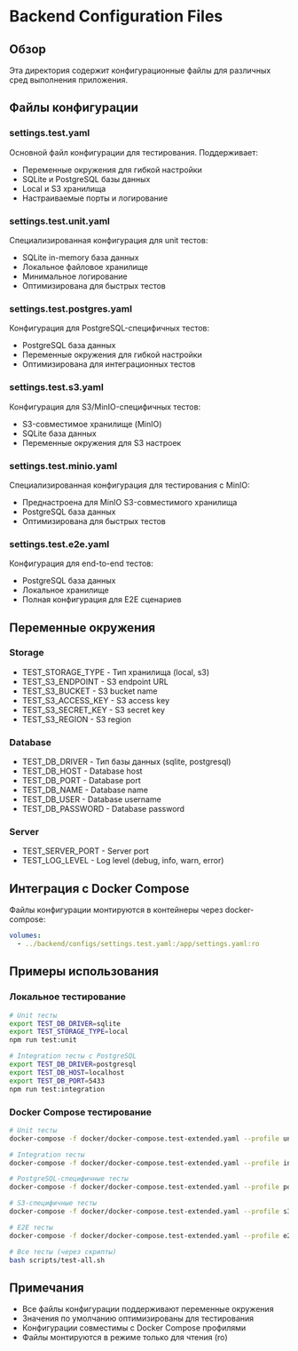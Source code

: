 # Backend Configuration Files

## Обзор

Эта директория содержит конфигурационные файлы для различных сред выполнения приложения.

## Файлы конфигурации

### settings.test.yaml
Основной файл конфигурации для тестирования. Поддерживает:
- Переменные окружения для гибкой настройки
- SQLite и PostgreSQL базы данных
- Local и S3 хранилища
- Настраиваемые порты и логирование

### settings.test.unit.yaml
Специализированная конфигурация для unit тестов:
- SQLite in-memory база данных
- Локальное файловое хранилище
- Минимальное логирование
- Оптимизирована для быстрых тестов

### settings.test.postgres.yaml
Конфигурация для PostgreSQL-специфичных тестов:
- PostgreSQL база данных
- Переменные окружения для гибкой настройки
- Оптимизирована для интеграционных тестов

### settings.test.s3.yaml
Конфигурация для S3/MinIO-специфичных тестов:
- S3-совместимое хранилище (MinIO)
- SQLite база данных
- Переменные окружения для S3 настроек

### settings.test.minio.yaml
Специализированная конфигурация для тестирования с MinIO:
- Преднастроена для MinIO S3-совместимого хранилища
- PostgreSQL база данных
- Оптимизирована для быстрых тестов

### settings.test.e2e.yaml
Конфигурация для end-to-end тестов:
- PostgreSQL база данных
- Локальное хранилище
- Полная конфигурация для E2E сценариев

## Переменные окружения

### Storage
- TEST_STORAGE_TYPE - Тип хранилища (local, s3)
- TEST_S3_ENDPOINT - S3 endpoint URL
- TEST_S3_BUCKET - S3 bucket name
- TEST_S3_ACCESS_KEY - S3 access key
- TEST_S3_SECRET_KEY - S3 secret key
- TEST_S3_REGION - S3 region

### Database
- TEST_DB_DRIVER - Тип базы данных (sqlite, postgresql)
- TEST_DB_HOST - Database host
- TEST_DB_PORT - Database port
- TEST_DB_NAME - Database name
- TEST_DB_USER - Database username
- TEST_DB_PASSWORD - Database password

### Server
- TEST_SERVER_PORT - Server port
- TEST_LOG_LEVEL - Log level (debug, info, warn, error)

## Интеграция с Docker Compose

Файлы конфигурации монтируются в контейнеры через docker-compose:

```yaml
volumes:
  - ../backend/configs/settings.test.yaml:/app/settings.yaml:ro
```

## Примеры использования

### Локальное тестирование
```bash
# Unit тесты
export TEST_DB_DRIVER=sqlite
export TEST_STORAGE_TYPE=local
npm run test:unit

# Integration тесты с PostgreSQL
export TEST_DB_DRIVER=postgresql
export TEST_DB_HOST=localhost
export TEST_DB_PORT=5433
npm run test:integration
```

### Docker Compose тестирование
```bash
# Unit тесты
docker-compose -f docker/docker-compose.test-extended.yaml --profile unit-only up

# Integration тесты
docker-compose -f docker/docker-compose.test-extended.yaml --profile integration-only up

# PostgreSQL-специфичные тесты
docker-compose -f docker/docker-compose.test-extended.yaml --profile postgres-tests up

# S3-специфичные тесты
docker-compose -f docker/docker-compose.test-extended.yaml --profile s3-tests up

# E2E тесты
docker-compose -f docker/docker-compose.test-extended.yaml --profile e2e-only up

# Все тесты (через скрипты)
bash scripts/test-all.sh
```

## Примечания

- Все файлы конфигурации поддерживают переменные окружения
- Значения по умолчанию оптимизированы для тестирования
- Конфигурации совместимы с Docker Compose профилями
- Файлы монтируются в режиме только для чтения (ro)
